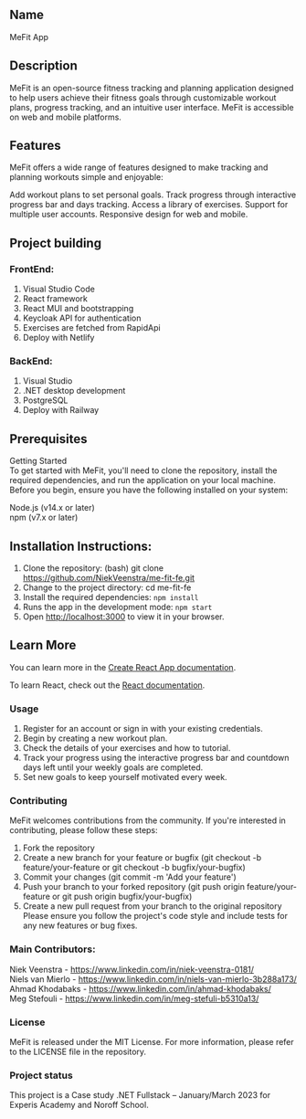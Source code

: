 ## Name
MeFit App

## Description
MeFit is an open-source fitness tracking and planning application designed to help users achieve their fitness goals through customizable workout plans, progress tracking, and an intuitive user interface. MeFit is accessible on web and mobile platforms.

## Features
MeFit offers a wide range of features designed to make tracking and planning workouts simple and enjoyable:

Add workout plans to set personal goals.
Track progress through interactive progress bar and days tracking.
Access a library of exercises.
Support for multiple user accounts.
Responsive design for web and mobile.

## Project building
### FrontEnd:
1. Visual Studio Code
2. React framework
3. React MUI and bootstrapping
4. Keycloak API for authentication
5. Exercises are fetched from RapidApi
6. Deploy with Netlify <br>
### BackEnd:
1. Visual Studio
2. .NET desktop development
3. PostgreSQL
4. Deploy with Railway

## Prerequisites
Getting Started <br>
To get started with MeFit, you'll need to clone the repository, install the required dependencies, and run the application on your local machine.
Before you begin, ensure you have the following installed on your system:

Node.js (v14.x or later)<br>
npm (v7.x or later)

## Installation Instructions:
1. Clone the repository: 
(bash)
git clone https://github.com/NiekVeenstra/me-fit-fe.git
2. Change to the project directory:
cd me-fit-fe
3. Install the required dependencies:
`npm install`
4. Runs the app in the development mode:
 `npm start`
5. Open [http://localhost:3000](http://localhost:3000) to view it in your browser.

## Learn More

You can learn more in the [Create React App documentation](https://facebook.github.io/create-react-app/docs/getting-started).

To learn React, check out the [React documentation](https://reactjs.org/).

### Usage
1. Register for an account or sign in with your existing credentials.
2. Begin by creating a new workout plan.
3. Check the details of your exercises and how to tutorial.
4. Track your progress using the interactive progress bar and countdown days left until your weekly goals are completed.
5. Set new goals to keep yourself motivated every week.

### Contributing
MeFit welcomes contributions from the community. If you're interested in contributing, please follow these steps:

1. Fork the repository
2. Create a new branch for your feature or bugfix (git checkout -b feature/your-feature or git checkout -b bugfix/your-bugfix)
3. Commit your changes (git commit -m 'Add your feature')
4. Push your branch to your forked repository (git push origin feature/your-feature or git push origin bugfix/your-bugfix)
5. Create a new pull request from your branch to the original repository
Please ensure you follow the project's code style and include tests for any new features or bug fixes.

### Main Contributors:

Niek Veenstra - https://www.linkedin.com/in/niek-veenstra-0181/ <br>
Niels van Mierlo - https://www.linkedin.com/in/niels-van-mierlo-3b288a173/ <br>
Ahmad Khodabaks - https://www.linkedin.com/in/ahmad-khodabaks/
<br>
Meg Stefouli - https://www.linkedin.com/in/meg-stefuli-b5310a13/

### License
MeFit is released under the MIT License. For more information, please refer to the LICENSE file in the repository.

### Project status
This project is a Case study .NET Fullstack – January/March 2023 for Experis Academy and Noroff School.
